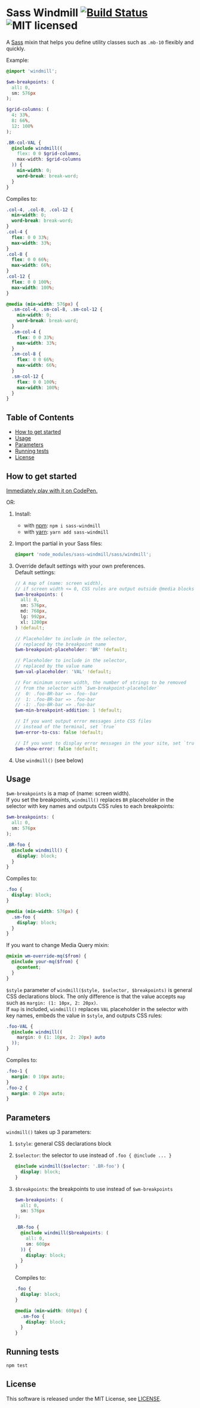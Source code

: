 # Sass Windmill [![Build Status](https://travis-ci.org/RikuOta/sass-windmill.svg?branch=master)](https://travis-ci.org/RikuOta/sass-windmill) <img alt="MIT licensed" src="https://img.shields.io/github/license/RikuOta/sass-windmill?color=blue">

A [Sass](https://sass-lang.com/) mixin that helps you define utility classes such as `.mb-10` flexibly and quickly.

Example:

```scss
@import 'windmill';

$wm-breakpoints: (
  all: 0,
  sm: 576px
);

$grid-columns: (
  4: 33%,
  8: 66%,
  12: 100% 
);

.BR-col-VAL {
  @include windmill((
    flex: 0 0 $grid-columns,
    max-width: $grid-columns
  )) {
    min-width: 0;
    word-break: break-word;
  }
}
```

Compiles to:

```css
.col-4, .col-8, .col-12 {
  min-width: 0;
  word-break: break-word;
}
.col-4 {
  flex: 0 0 33%;
  max-width: 33%;
}
.col-8 {
  flex: 0 0 66%;
  max-width: 66%;
}
.col-12 {
  flex: 0 0 100%;
  max-width: 100%;
}

@media (min-width: 576px) {
  .sm-col-4, .sm-col-8, .sm-col-12 {
    min-width: 0;
    word-break: break-word;
  }
  .sm-col-4 {
    flex: 0 0 33%;
    max-width: 33%;
  }
  .sm-col-8 {
    flex: 0 0 66%;
    max-width: 66%;
  }
  .sm-col-12 {
    flex: 0 0 100%;
    max-width: 100%;
  }
}
```

## Table of Contents

- [How to get started](#how-to-get-started)
- [Usage](#usage)
- [Parameters](#parameters)
- [Running tests](#running-tests)
- [License](#license)

## How to get started

[Immediately play with it on CodePen.](https://codepen.io/RikuOta/pen/qBWzpwW)

OR:

1. Install:

    * with [npm](https://www.npmjs.com/): `npm i sass-windmill`
    * with [yarn](https://yarnpkg.com/): `yarn add sass-windmill`

1. Import the partial in your Sass files:

    ```scss
    @import 'node_modules/sass-windmill/sass/windmill';
    ```

1. Override default settings with your own preferences.  
    Default settings:

    ```scss
    // A map of (name: screen width),
    // if screen width <= 0, CSS rules are output outside @media blocks
    $wm-breakpoints: (
      all: 0,
      sm: 576px,
      md: 768px,
      lg: 992px,
      xl: 1200px
    ) !default;

    // Placeholder to include in the selector,
    // replaced by the breakpoint name
    $wm-breakpoint-placeholder: 'BR' !default;

    // Placeholder to include in the selector,
    // replaced by the value name
    $wm-val-placeholder: 'VAL' !default;

    // For minimum screen width, the number of strings to be removed
    // from the selector with `$wm-breakpoint-placeholder`
    //  0: .foo-BR-bar => .foo--bar
    //  1: .foo-BR-bar => .foo-bar
    // -1: .foo-BR-bar => .foo-bar
    $wm-min-breakpoint-addition: 1 !default;

    // If you want output error messages into CSS files
    // instead of the terminal, set `true`
    $wm-error-to-css: false !default;

    // If you want to display error messages in the your site, set `true`
    $wm-show-error: false !default;
    ```

1. Use `windmill()` (see below)

## Usage

`$wm-breakpoints` is a map of (name: screen width).  
If you set the breakpoints, `windmill()` replaces `BR` placeholder in the selector with key names and outputs CSS rules to each breakpoints:

```scss
$wm-breakpoints: (
  all: 0,
  sm: 576px
);

.BR-foo {
  @include windmill() {
    display: block;
  }
}
```

Compiles to:

```css
.foo {
  display: block;
}

@media (min-width: 576px) {
  .sm-foo {
    display: block;
  }
}
```

If you want to change Media Query mixin:

```scss
@mixin wm-override-mq($from) {
  @include your-mq($from) {
    @content;
  }
}
```

`$style` parameter of `windmill($style, $selector, $breakpoints)` is general CSS declarations block. The only difference is that the value accepts `map` such as `margin: (1: 10px, 2: 20px)`.  
If `map` is included, `windmill()` replaces `VAL` placeholder in the selector with key names, embeds the value in `$style`, and outputs CSS rules:

```scss
.foo-VAL {
  @include windmill((
    margin: 0 (1: 10px, 2: 20px) auto
  ));
}
```

Compiles to:

```css
.foo-1 {
  margin: 0 10px auto;
}
.foo-2 {
  margin: 0 20px auto;
}
```

## Parameters

`windmill()` takes up 3 parameters:

1. `$style`: general CSS declarations block

1. `$selector`: the selector to use instead of `.foo { @include ... }`

    ```scss
    @include windmill($selector: '.BR-foo') {
      display: block;
    }
    ```

1. `$breakpoints`: the breakpoints to use instead of `$wm-breakpoints`

    ```scss
    $wm-breakpoints: (
      all: 0,
      sm: 576px
    );

    .BR-foo {
      @include windmill($breakpoints: (
        all: 0, 
        sm: 600px
      )) {
        display: block;
      }
    }
    ```

    Compiles to:

    ```css
    .foo {
      display: block;
    }

    @media (min-width: 600px) {
      .sm-foo {
        display: block;
      }
    }
    ```

## Running tests

```sh
npm test
```

## License

This software is released under the MIT License, see [LICENSE](https://github.com/RikuOta/sass-windmill/blob/master/LICENSE).
